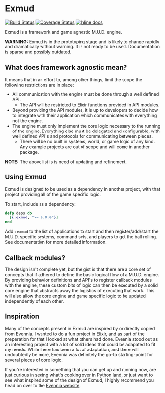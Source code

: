 # Exmud

[![Build Status](https://travis-ci.org/mononym/exmud.svg?branch=master)](https://travis-ci.org/mononym/exmud)
[![Coverage Status](https://coveralls.io/repos/github/mononym/exmud/badge.svg?branch=master)](https://coveralls.io/github/mononym/exmud?branch=master)
[![Inline docs](http://inch-ci.org/github/mononym/exmud.svg)](http://inch-ci.org/github/mononym/exmud)

Exmud is a framework and game agnostic M.U.D. engine.

**WARNING:** Exmud is in the prototyping stage and is likely to change rapidly and dramatically without warning. It is not ready to be used. Documentation is sparse and possibly outdated.

## What does framework agnostic mean?
It means that in an effort to, among other things, limit the scope the following restrictions are in place:
* All communication with the engine must be done through a well defined API.
  * The API will be restricted to Elixir functions provided in API modules.
* Beyond providing the API modules, it is up to developers to decide how to integrate with their application which communicates with everything not the engine.
* The engine must only implement the core logic necessary to the running of the engine. Everything else must be delegated and configurable, with well defined API's and protocols for communicating between pieces.
  * There will be no built in systems, world, or game logic of any kind. Any example projects are out of scope and will come in another package.

**NOTE:** The above list is is need of updating and refinement. 

## Using Exmud
Exmud is designed to be used as a dependency in another project, with that project providing all of the game specific logic.

To start, include as a dependency:
```elixir
defp deps do
  [{:exmud, ">= 0.0.0"}]
end
```

Add `:exmud` to the list of applications to start and then register/add/start the M.U.D. specific systems, command sets, and players to get the ball rolling. See documentation for more detailed information.

## Callback modules?
The design isn't complete yet, but the gist is that there are a core set of concepts that if adhered to define the basic logical flow of a M.U.D. engine. By providing behavior definitions and API's to register callback modules with the engine, these custom bits of logic can then be executed by a solid core engine that abstracts away the logistics of executing that work. This will also allow the core engine and game specific logic to be updated independently of each other.

## Inspiration
Many of the concepts present in Exmud are inspired by or directly copied from Evennia. I wanted to do a fun project in Elixir, and as part of the preperation for that I looked at what others had done. Evennia stood out as an interesting project with a lot of solid ideas that could be adapated to fit my needs. While there has been a lot of adaptation, and there will undoubtedly be more, Evennia was definitely the go-to starting-point for several pieces of core logic.

If you're interested in something that you can get up and running now, are just curious in seeing what's cooking over in Python land, or just want to see what inspired some of the design of Exmud, I highly recommend you head on over to the [Evennia website](http://www.evennia.com/).